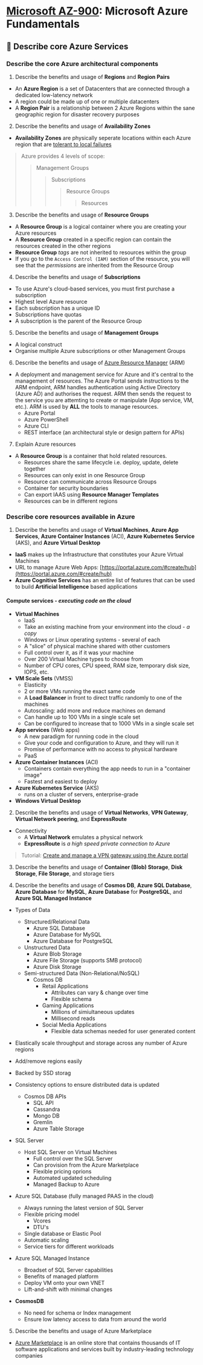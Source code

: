 # [Microsoft AZ-900](az-900-index.md): Microsoft Azure Fundamentals

## 🚒 Describe core Azure Services

### Describe the core Azure architectural components
1. Describe the benefits and usage of **Regions** and **Region Pairs**
+ An **Azure Region** is a set of Datacenters that are connected through a dedicated low-latency network
+ A region could be made up of one or multiple datacenters
+ A **Region Pair** is a relationship between 2 Azure Regions within the sane geographic region for disaster recovery purposes

2. Describe the benefits and usage of **Availability Zones**
+ **Availability Zones** are physically seperate locations within each Azure region that are [tolerant to local failures](https://docs.microsoft.com/en-us/azure/availability-zones/az-overview)

> Azure provides 4 levels of scope: 
>> Management Groups
>>> Subscriptions
>>>> Resource Groups
>>>>> Resources

3. Describe the benefits and usage of **Resource Groups**
+ A **Resource Group** is a logical container where you are creating your Azure resources
+ A **Resource Group** created in a specific region can contain the resources created in the other regions
+ **Resource Group** _tags_ are not inherited to resources within the group
+ If you go to the `Access Control (IAM)` section of the resource, you will see that the _permissions_ are inherited from the Resource Group
4. Describe the benefits and usage of **Subscriptions**
+ To use Azure's cloud-based services, you must first purchase a subscription
+ Highest level Azure resource
+ Each subscription has a unique ID
+ Subscriptions have quotas
+ A subscription is the parent of the Resource Group

5. Describe the benefits and usage of **Management Groups**
+ A logical construct
+ Organise multiple Azure subscriptions or other Management Groups

6. Describe the benefits and usage of [Azure Resource Manager](https://docs.microsoft.com/en-us/azure/azure-resource-manager/) (ARM)
+ A deployment and management service for Azure and it's central to the management of resources.
The Azure Portal sends instructions to the ARM endpoint, ARM handles authentication using Active Directory (Azure AD) and authorises the request.
ARM then sends the request to the service you are attemting to create or manipulate (App service, VM, etc.).
ARM is used by __ALL__ the tools to manage resources.
  - Azure Portal
  - Azure PowerShell
  - Azure CLI
  - REST interface (an architectural style or design pattern for APIs)

7. Explain Azure resources
+ A **Resource Group** is a container that hold related resources.
  + Resources share the same lifecycle i.e. deploy, update, delete together
  + Resources can only exist in one Resource Group
  + Resource can communicate across Resource Groups
  + Container for security boundaries
  + Can export IAAS using __Resource Manager Templates__
  + Resources can be in different regions

### Describe core resources available in Azure
1. Describe the benefits and usage of **Virtual Machines**, **Azure App Services**, **Azure Container Instances** (ACI), **Azure Kubernetes Service** (AKS), and **Azure Virtual Desktop**
+ **IaaS** makes up the Infrastructure that constitutes your Azure Virtual Machines
+ URL to manage Azure Web Apps: [https://portal.azure.com/#create/hub](https://portal.azure.com/#create/hub)
+ **Azure Cognitive Services** has an entire list of features that can be used to build **Artificial Intelligence** based applications

#### Compute services - _executing code on the cloud_
+ **Virtual Machines**
  - IaaS
  - Take an existing machine from your environment into the cloud - _a copy_
  - Windows or Linux operating systems - several of each
  - A "slice" of physical machine shared with other customers
  - Full control over it, as if it was your machine
  - Over 200 Virtual Machine types to choose from
  - Number of CPU cores, CPU speed, RAM size, temporary disk size, IOPS, etc.
+ **VM Scale Sets** (VMSS)
  - Elasticity
  - 2 or more VMs running the exact same code
  - A **Load Balancer** in front to direct traffic randomly to one of the machines
  - Autoscaling: add more and reduce machines on demand
  - Can handle up to 100 VMs in a single scale set
  - Can be configured to increase that to 1000 VMs in a single scale set
+ **App services** (Web apps)
  - A new paradigm for running code in the cloud
  - Give your code and configuration to Azure, and they will run it
  - Promise of performance with no access to physical hardware
  - PaaS
+ **Azure Container Instances** (ACI)
  - Containers contain everything the app needs to run in a "container image"
  - Fastest and easiest to deploy
+ **Azure Kubernetes Service** (AKS)
  - runs on a cluster of servers, enterprise-grade
+ **Windows Virtual Desktop**

2. Describe the benefits and usage of **Virtual Networks**, **VPN Gateway**, **Virtual Network peering**, and **ExpressRoute**
+ Connectivity
  - A **Virtual Network** emulates a physical network
  - **ExpressRoute** is _a high speed private connection to Azure_

> Tutorial: [Create and manage a VPN gateway using the Azure portal](https://docs.microsoft.com/en-us/azure/vpn-gateway/tutorial-create-gateway-portal)

3. Describe the benefits and usage of **Container (Blob) Storage**, **Disk Storage**, **File Storage**, and storage tiers

4. Describe the benefits and usage of **Cosmos DB**, **Azure SQL Database**, **Azure Database** for **MySQL**, **Azure Database** for **PostgreSQL**, and **Azure SQL Managed Instance**
+ Types of Data
  + Structured/Relational Data
    + Azure SQL Database
    + Azure Database for MySQL
    + Azure Database for PostgreSQL
  + Unstructured Data 
    + Azure Blob Storage
    + Azure File Storage (supports SMB protocol)
    + Azure Disk Storage
  + Semi-structured Data (Non-Relational/NoSQL)
    + Cosmos DB
      - Retail Applications
        + Attributes can vary & change over time
        + Flexible schema
      - Gaming Applications
        + Millions of simiultaneous updates
        + Millisecond reads
      - Social Media Applications
        + Flexible data schemas needed for user generated content
+ Elastically scale throughput and storage across any number of Azure regions
+ Add/remove regions easily
+ Backed by SSD storag
+ Consistency options to ensure distributed data is updated
    + Cosmos DB APIs
      - SQL API
      - Cassandra
      - Mongo DB
      - Gremlin
      - Azure Table Storage

+ SQL Server
  + Host SQL Server on Virtual Machines
    + Full control over the SQL Server
    + Can provision from the Azure Marketplace
    + Flexible pricing oprions
    + Automated updated scheduling
    + Managed Backup to Azure

+ Azure SQL Database (fully managed PAAS in the cloud)
  + Always running the latest version of SQL Server
  + Flexible pricing model
    - Vcores
    - DTU's
  + Single database or Elastic Pool
  + Automatic scaling
  + Service tiers for different workloads

+ Azure SQL Managed Instance 
  + Broadset of SQL Server capabilities
  + Benefits of managed platform
  + Deploy VM onto your own VNET
  + Lift-and-shift with minimal changes
+ **CosmosDB**
  - No need for schema or Index management
  - Ensure low latency access to data from around the world

5. Describe the benefits and usage of Azure Marketplace
+ [Azure Marketplace](https://docs.microsoft.com/en-us/marketplace/azure-marketplace-overview) is an online store that contains thousands of IT software applications and services built by industry-leading technology companies
